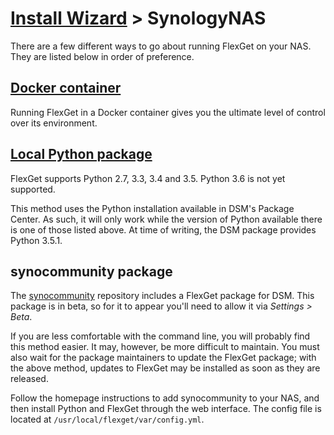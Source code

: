 # [Install Wizard](/InstallWizard) > SynologyNAS

There are a few different ways to go about running FlexGet on your NAS. They are listed below in order of preference.

## [Docker container](/InstallWizard/SynologyNAS/Docker)

Running FlexGet in a Docker container gives you the ultimate level of control over its environment.

## [Local Python package](/InstallWizard/SynologyNAS/PythonPackage)

<div class="alert alert-warning" role="alert">
  FlexGet supports Python 2.7, 3.3, 3.4 and 3.5. Python 3.6 is not yet supported.
</div>

This method uses the Python installation available in DSM's Package Center. As such, it will only work while the version of Python available there is one of those listed above. At time of writing, the DSM package provides Python 3.5.1.

## synocommunity package

The [synocommunity](/https://synocommunity.com/) repository includes a FlexGet package for DSM.  This package is in beta, so for it to appear you'll need to allow it via *Settings > Beta*.

If you are less comfortable with the command line, you will probably find this method easier. It may, however, be more difficult to maintain. You must also wait for the package maintainers to update the FlexGet package; with the above method, updates to FlexGet may be installed as soon as they are released.

Follow the homepage instructions to add synocommunity to your NAS, and then install Python and FlexGet through the web interface. The config file is located at `/usr/local/flexget/var/config.yml`.
